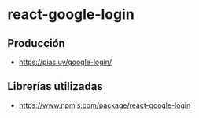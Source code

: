 # react-google-login
## Producción
- https://pias.uy/google-login/

## Librerías utilizadas
- https://www.npmjs.com/package/react-google-login
